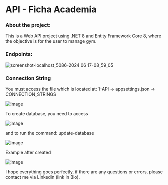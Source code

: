 # API - Ficha Academia

### About the project:
This is a Web API project using .NET 8 and Entity Framework Core 8, where the objective is for the user to manage gym.

### Endpoints:
![screenshot-localhost_5086-2024 06 17-08_59_05](https://github.com/heberGustavo/api-ficha-academia/assets/44476616/5514ce54-36ec-482e-919e-89b2aa9f855a)


### Connection String
You must access the file which is located at: 1-API -> appsettings.json -> CONNECTION_STRINGS

![image](https://github.com/heberGustavo/api-ficha-academia/assets/44476616/6d27a9fd-3092-4c6b-bf83-4252776194d6)

To create database, you need to access

![image](https://github.com/heberGustavo/api-ficha-academia/assets/44476616/cfec03be-4869-4bfd-926c-e262f05e1e70)

and to run the command: update-database

![image](https://github.com/heberGustavo/api-ficha-academia/assets/44476616/6c7c5ffa-4c92-47ab-81f6-38c9ba440a87)

Example after created

![image](https://github.com/heberGustavo/api-ficha-academia/assets/44476616/5e87f284-0fdd-495d-b538-6765a09db8b2)


I hope everything goes perfectly, if there are any questions or errors, please contact me via Linkedin (link in Bio).
